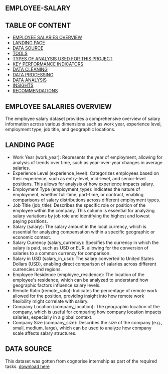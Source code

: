 ## EMPLOYEE-SALARY

 ## TABLE OF CONTENT
- [EMPLOYEE SALARIES OVERVIEW](#employee-salaries-overview)
- [LANDING PAGE](#landing-page)
- [DATA SOURCE](#data-source)
- [TOOLS](#tools)
- [TYPES OF ANALYSIS USED FOR THIS PROJECT](#types-of-analysis-used-for-this-project)
- [KEY PERFORMANCE INDICATORS](#key-performance-indicators)
- [DATA CLEANING](#data-cleaning)
- [DATA PROCESSING](#data-processing)
- [DATA ANALYSIS](#data-analysis)
- [INSIGHTS](#insights)
- [RECOMMENDATIONS](#recommendations)

## EMPLOYEE SALARIES OVERVIEW
The employee salary dataset provides a comprehensive overview of salary information across various dimensions such as work year, experience level, employment type, job title, and geographic locations.

## LANDING PAGE
* Work Year (work_year): Represents the year of employment, allowing for analysis of trends over time, such as year-over-year changes in average salaries.
* Experience Level (experience_level): Categorizes employees based on their experience, such as entry-level, mid-level, and senior-level positions. This allows for analysis of how experience impacts salary.
* Employment Type (employment_type): Indicates the nature of employment, whether full-time, part-time, or contract, enabling comparisons of salary distributions across different employment types.
* Job Title (job_title): Describes the specific role or position of the employee within the company. This column is essential for analyzing salary variations by job role and identifying the highest and lowest paying positions.
* Salary (salary): The salary amount in the local currency, which is essential for analyzing compensation within a specific geographic or economic context.
* Salary Currency (salary_currency): Specifies the currency in which the salary is paid, such as USD or EUR, allowing for the conversion of salaries to a common currency for comparison.
* Salary in USD (salary_in_usd): The salary converted to United States Dollars (USD), enabling direct comparison of salaries across different currencies and regions.
* Employee Residence (employee_residence): The location of the employee's residence, which can be analyzed to understand how geographic factors influence salary levels.
* Remote Ratio (remote_ratio): Indicates the percentage of remote work allowed for the position, providing insight into how remote work flexibility might correlate with salary.
* Company Location (company_location): The geographic location of the company, which is useful for comparing how company location impacts salaries, especially in a global context.
* Company Size (company_size): Describes the size of the company (e.g., small, medium, large), which can be used to analyze how company scale affects salary structures.

## DATA SOURCE
This dataset was gotten from cognorise internship as part of the required tasks.
[download here](https://www.kaggle.com/datasets/inductiveanks/employee-salaries-for-different-job-roles)
